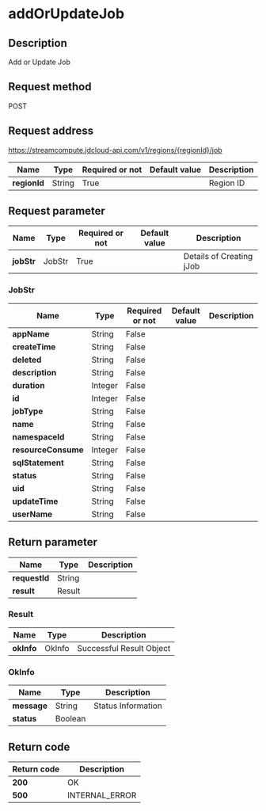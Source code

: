 # addOrUpdateJob


## Description
Add or Update Job

## Request method
POST

## Request address
https://streamcompute.jdcloud-api.com/v1/regions/{regionId}/job

|Name|Type|Required or not|Default value|Description|
|---|---|---|---|---|
|**regionId**|String|True||Region ID|

## Request parameter
|Name|Type|Required or not|Default value|Description|
|---|---|---|---|---|
|**jobStr**|JobStr|True||Details of Creating jJob|

### JobStr
|Name|Type|Required or not|Default value|Description|
|---|---|---|---|---|
|**appName**|String|False|||
|**createTime**|String|False|||
|**deleted**|String|False|||
|**description**|String|False|||
|**duration**|Integer|False|||
|**id**|Integer|False|||
|**jobType**|String|False|||
|**name**|String|False|||
|**namespaceId**|String|False|||
|**resourceConsume**|Integer|False|||
|**sqlStatement**|String|False|||
|**status**|String|False|||
|**uid**|String|False|||
|**updateTime**|String|False|||
|**userName**|String|False|||

## Return parameter
|Name|Type|Description|
|---|---|---|
|**requestId**|String||
|**result**|Result||


### Result
|Name|Type|Description|
|---|---|---|
|**okInfo**|OkInfo|Successful Result Object|
### OkInfo
|Name|Type|Description|
|---|---|---|
|**message**|String|Status Information|
|**status**|Boolean||

## Return code
|Return code|Description|
|---|---|
|**200**|OK|
|**500**|INTERNAL_ERROR|
